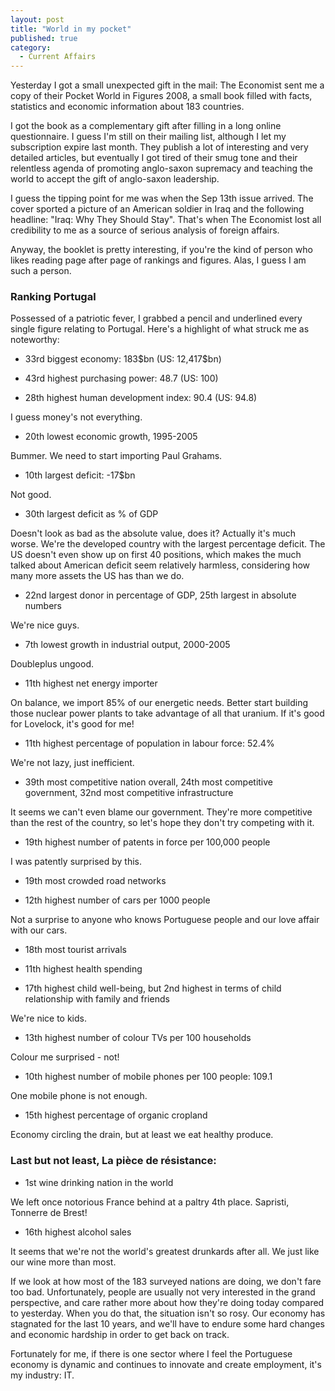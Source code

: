 ```yaml
---
layout: post
title: "World in my pocket"
published: true
category:
  - Current Affairs
---
```

<p>Yesterday I got a small unexpected gift in the mail: The Economist sent me a copy of their Pocket World in Figures 2008, a small book filled with facts, statistics and economic information about 183 countries.</p>

<p>I got the book as a complementary gift after filling in a long online questionnaire. I guess I'm still on their mailing list, although I let my subscription expire last month. They publish a lot of interesting and very detailed articles, but eventually I got tired of their smug tone and their relentless agenda of promoting anglo-saxon supremacy and teaching the world to accept the gift of anglo-saxon leadership.</p>

<p>I guess the tipping point for me was when the Sep 13th issue arrived. The cover sported a picture of an American soldier in Iraq and the following headline: "Iraq: Why They Should Stay". That's when The Economist lost all credibility to me as a source of serious analysis of foreign affairs.</p>

<p>Anyway, the booklet is pretty interesting, if you're the kind of person who likes reading page after page of rankings and figures. Alas, I guess I am such a person.</p>

<h3>Ranking Portugal</h3>

<p>Possessed of a patriotic fever, I grabbed a pencil and underlined every single figure relating to Portugal. Here's a highlight of what struck me as noteworthy:</p>

<ul>
<li><p>33rd biggest economy: 183$bn (US: 12,417$bn)</p></li>
<li><p>43rd highest purchasing power: 48.7 (US: 100)</p></li>
<li><p>28th highest human development index: 90.4 (US: 94.8)</p></li>
</ul>

<p>I guess money's not everything.</p>

<ul>
<li>20th lowest economic growth, 1995-2005</li>
</ul>

<p>Bummer. We need to start importing Paul Grahams.</p>

<ul>
<li>10th largest deficit: -17$bn</li>
</ul>

<p>Not good.</p>

<ul>
<li>30th largest deficit as % of GDP</li>
</ul>

<p>Doesn't look as bad as the absolute value, does it? Actually it's much worse. We're the developed country with the largest percentage deficit. The US doesn't even show up on first 40 positions, which makes the much talked about American deficit seem relatively harmless, considering how many more assets the US has than we do.</p>

<ul>
<li>22nd largest donor in percentage of GDP, 25th largest in absolute numbers</li>
</ul>

<p>We're nice guys.</p>

<ul>
<li>7th lowest growth in industrial output, 2000-2005</li>
</ul>

<p>Doubleplus ungood.</p>

<ul>
<li>11th highest net energy importer</li>
</ul>

<p>On balance, we import 85% of our energetic needs. Better start building those nuclear power plants to take advantage of all that uranium. If it's good for Lovelock, it's good for me!</p>

<ul>
<li>11th highest percentage of population in labour force: 52.4%</li>
</ul>

<p>We're not lazy, just inefficient.</p>

<ul>
<li>39th most competitive nation overall, 24th most competitive government, 32nd most competitive infrastructure</li>
</ul>

<p>It seems we can't even blame our government. They're more competitive than the rest of the country, so let's hope they don't try competing with it.</p>

<ul>
<li>19th highest number of patents in force per 100,000 people</li>
</ul>

<p>I was patently surprised by this.</p>

<ul>
<li><p>19th most crowded road networks</p></li>
<li><p>12th highest number of cars per 1000 people</p></li>
</ul>

<p>Not a surprise to anyone who knows Portuguese people and our love affair with our cars.</p>

<ul>
<li><p>18th most tourist arrivals</p></li>
<li><p>11th highest health spending</p></li>
<li><p>17th highest child well-being, but 2nd highest in terms of child relationship with family and friends</p></li>
</ul>

<p>We're nice to kids.</p>

<ul>
<li>13th highest number of colour TVs per 100 households</li>
</ul>

<p>Colour me surprised - not!</p>

<ul>
<li>10th highest number of mobile phones per 100 people: 109.1</li>
</ul>

<p>One mobile phone is not enough.</p>

<ul>
<li>15th highest percentage of organic cropland</li>
</ul>

<p>Economy circling the drain, but at least we eat healthy produce.</p>

<h3>Last but not least, La pièce de résistance:</h3>

<ul>
<li>1st wine drinking nation in the world</li>
</ul>

<p>We left once notorious France behind at a paltry 4th place. Sapristi, Tonnerre de Brest!</p>

<ul>
<li>16th highest alcohol sales</li>
</ul>

<p>It seems that we're not the world's greatest drunkards after all. We just like our wine more than most.</p>

<p>If we look at how most of the 183 surveyed nations are doing, we don't fare too bad. Unfortunately, people are usually not very interested in the grand perspective, and care rather more about how they're doing today compared to yesterday. When you do that, the situation isn't so rosy. Our economy has stagnated for the last 10 years, and we'll have to endure some hard changes and economic hardship in order to get back on track.</p>

<p>Fortunately for me, if there is one sector where I feel the Portuguese economy is dynamic and continues to innovate and create employment, it's my industry: IT.</p>



